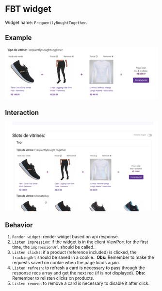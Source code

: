 # FBT widget

Widget name: `FrequentlyBoughtTogether`.

## Example

![fbt widget png](../assets/FBT.png)

## Interaction

![fbt widget gif](../assets/FBT.gif)

## Behavior

1. `Render widget`: render widget based on api response.
2. `Listen Impression`: if the widget is in the client ViewPort for the first time, the `impressionUrl` should be called..
3. `Listen clicks`: if a product (reference included) is clicked, the `trackingUrl` should be saved in a cookie.. **Obs:** Remember to make the requests saved on cookie when the page loads again.
4. `Listen refresh`: to refresh a card is necessary to pass through the response recs array and get the next rec (if is not displayed). **Obs:** Remember to relisten clicks on products.
5. `Listen remove`: to remove a card is necessary to disable it after click.
